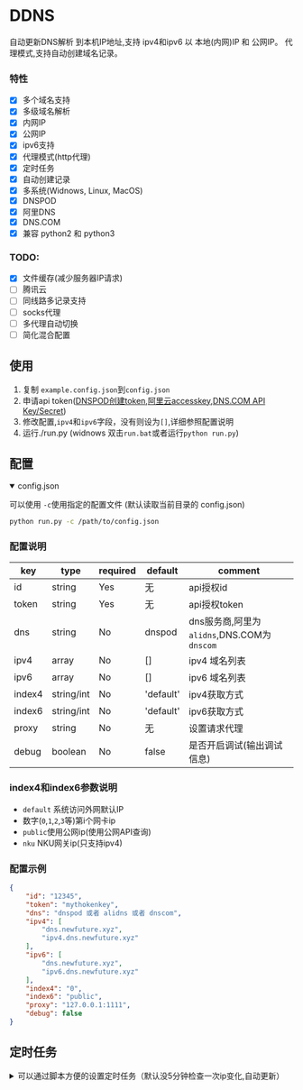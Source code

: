 DDNS
===================
自动更新DNS解析 到本机IP地址,支持 ipv4和ipv6 以 本地(内网)IP 和 公网IP。
代理模式,支持自动创建域名记录。

### 特性

* [x] 多个域名支持
* [x] 多级域名解析
* [x] 内网IP
* [x] 公网IP
* [x] ipv6支持
* [x] 代理模式(http代理)
* [x] 定时任务
* [x] 自动创建记录
* [x] 多系统(Widnows, Linux, MacOS)
* [x] DNSPOD
* [x] 阿里DNS
* [x] DNS.COM
* [x] 兼容 python2 和 python3

### TODO:
* [x] 文件缓存(减少服务器IP请求)
* [ ] 腾讯云
* [ ] 同线路多记录支持
* [ ] socks代理
* [ ] 多代理自动切换
* [ ] 简化混合配置

## 使用
1. 复制 `example.config.json`到`config.json`
2. 申请api token([DNSPOD创建token](https://support.dnspod.cn/Kb/showarticle/tsid/227/),[阿里云accesskey](https://help.aliyun.com/knowledge_detail/38738.html),[DNS.COM API Key/Secret](https://www.dns.com/member/apiSet))
3. 修改配置,`ipv4`和`ipv6`字段，没有则设为`[]`,详细参照配置说明
4. 运行./run.py (widnows 双击`run.bat`或者运行`python run.py`)

## 配置

<details open>
<summary> config.json</summary>

可以使用 `-c`使用指定的配置文件 (默认读取当前目录的 config.json)
```bash
python run.py -c /path/to/config.json 
```

### 配置说明

| key  | type |  required |default |  comment|
| ------| ------- | --------- | ---- | ----------- | 
| id | string |  Yes | 无 | api授权id |
| token | string | Yes | 无 | api授权token | 
| dns | string | No | dnspod | dns服务商,阿里为`alidns`,DNS.COM为`dnscom` | 
| ipv4 | array | No | [] | ipv4 域名列表 |
| ipv6 | array | No | [] | ipv6 域名列表 |
| index4 | string/int | No | 'default'| ipv4获取方式 |
| index6 | string/int | No | 'default'| ipv6获取方式 |
| proxy | string | No | 无 | 设置请求代理 |
| debug | boolean | No | false | 是否开启调试(输出调试信息) |

### index4和index6参数说明
* `default` 系统访问外网默认IP
* 数字(`0`,`1`,`2`,`3`等)第i个网卡ip
* `public`使用公网ip(使用公网API查询)
* `nku` NKU网关ip(只支持ipv4)

### 配置示例
```json
{
	"id": "12345",
	"token": "mythokenkey",
	"dns": "dnspod 或者 alidns 或者 dnscom",
	"ipv4": [
		"dns.newfuture.xyz",
		"ipv4.dns.newfuture.xyz"
	],
	"ipv6": [
		"dns.newfuture.xyz",
		"ipv6.dns.newfuture.xyz"
	],
	"index4": "0",
	"index6": "public",
	"proxy": "127.0.0.1:1111",
	"debug": false
}
```
</details>


## 定时任务
<details>
<summary>可以通过脚本方便的设置定时任务（默认没5分钟检查一次ip变化,自动更新）</summary>

### windows
**需要已经安装python**
* 以当前用户身份运行定时任务,双击或者运行`task.bat` (执行时会闪黑框)
* 以系统身份运行定时任务,右键"以管理员身份运行"`task.bat`(或者在管理员命令行中运行)

### linux
运行 `sudo ./task.sh`

</details>
